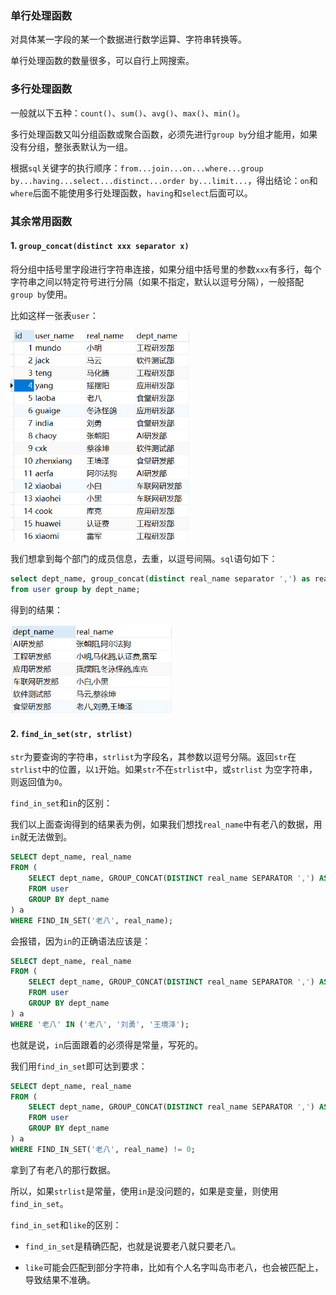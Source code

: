 ### 单行处理函数

对具体某一字段的某一个数据进行数学运算、字符串转换等。

单行处理函数的数量很多，可以自行上网搜索。

### 多行处理函数

一般就以下五种：`count()`、`sum()`、`avg()`、`max()`、`min()`。

多行处理函数又叫分组函数或聚合函数，必须先进行`group by`分组才能用，如果没有分组，整张表默认为一组。

根据`sql`关键字的执行顺序：`from...join...on...where...group by...having...select...distinct...order by...limit...`，得出结论：`on`和`where`后面不能使用多行处理函数，`having`和`select`后面可以。

### 其余常用函数

#### 1. `group_concat(distinct xxx separator x)`

将分组中括号里字段进行字符串连接，如果分组中括号里的参数`xxx`有多行，每个字符串之间以特定符号进行分隔（如果不指定，默认以逗号分隔），一般搭配`group by`使用。

比如这样一张表`user`：

<img src="image/0f1eee28df3e43fa8f3b2fe3cb08a41d.png" alt="用户表user" style="zoom: 67%;" />

我们想拿到每个部门的成员信息，去重，以逗号间隔。`sql`语句如下：

~~~ sql
select dept_name, group_concat(distinct real_name separator ',') as real_name
from user group by dept_name;
~~~

得到的结果：

<img src="image/1bc46a20514e4a8eac484173cb089b16.png" alt="查询结果" style="zoom: 67%;" />

#### 2. `find_in_set(str, strlist)`

`str`为要查询的字符串，`strlist`为字段名，其参数以逗号分隔。返回`str`在`strlist`中的位置，以`1`开始。如果`str`不在`strlist`中，或`strlist` 为空字符串，则返回值为`0`。

`find_in_set`和`in`的区别：

我们以上面查询得到的结果表为例，如果我们想找`real_name`中有老八的数据，用`in`就无法做到。

~~~ sql
SELECT dept_name, real_name
FROM (
    SELECT dept_name, GROUP_CONCAT(DISTINCT real_name SEPARATOR ',') AS real_name
    FROM user
    GROUP BY dept_name
) a
WHERE FIND_IN_SET('老八', real_name);
~~~

会报错，因为`in`的正确语法应该是：

~~~ sql
SELECT dept_name, real_name
FROM (
    SELECT dept_name, GROUP_CONCAT(DISTINCT real_name SEPARATOR ',') AS real_name
    FROM user
    GROUP BY dept_name
) a
WHERE '老八' IN ('老八', '刘勇', '王境泽');
~~~

也就是说，`in`后面跟着的必须得是常量，写死的。

我们用`find_in_set`即可达到要求：

~~~ sql
SELECT dept_name, real_name
FROM (
    SELECT dept_name, GROUP_CONCAT(DISTINCT real_name SEPARATOR ',') AS real_name
    FROM user
    GROUP BY dept_name
) a
WHERE FIND_IN_SET('老八', real_name) != 0;
~~~

拿到了有老八的那行数据。

所以，如果`strlist`是常量，使用`in`是没问题的，如果是变量，则使用`find_in_set`。

`find_in_set`和`like`的区别：

- `find_in_set`是精确匹配，也就是说要老八就只要老八。

- `like`可能会匹配到部分字符串，比如有个人名字叫岛市老八，也会被匹配上，导致结果不准确。



